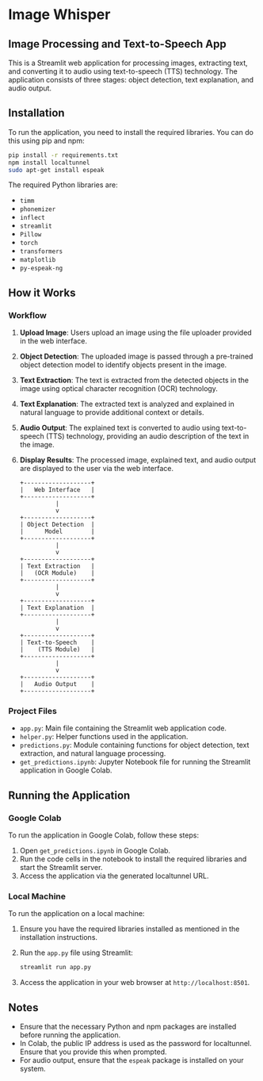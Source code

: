 
# Image Whisper
## Image Processing and Text-to-Speech App

This is a Streamlit web application for processing images, extracting text, and converting it to audio using text-to-speech (TTS) technology. The application consists of three stages: object detection, text explanation, and audio output.

## Installation

To run the application, you need to install the required libraries. You can do this using pip and npm:

```bash
pip install -r requirements.txt
npm install localtunnel
sudo apt-get install espeak
```

The required Python libraries are:

- `timm`
- `phonemizer`
- `inflect`
- `streamlit`
- `Pillow`
- `torch`
- `transformers`
- `matplotlib`
- `py-espeak-ng`

## How it Works

### Workflow

1. **Upload Image**: Users upload an image using the file uploader provided in the web interface.
2. **Object Detection**: The uploaded image is passed through a pre-trained object detection model to identify objects present in the image.
3. **Text Extraction**: The text is extracted from the detected objects in the image using optical character recognition (OCR) technology.
4. **Text Explanation**: The extracted text is analyzed and explained in natural language to provide additional context or details.
5. **Audio Output**: The explained text is converted to audio using text-to-speech (TTS) technology, providing an audio description of the text in the image.
6. **Display Results**: The processed image, explained text, and audio output are displayed to the user via the web interface.

       +-------------------+
       |   Web Interface   |
       +-------------------+
                 |
                 v
       +-------------------+
       | Object Detection  |
       |      Model        |
       +-------------------+
                 |
                 v
       +-------------------+
       | Text Extraction   |
       |   (OCR Module)    |
       +-------------------+
                 |
                 v
       +-------------------+
       | Text Explanation  |
       +-------------------+
                 |
                 v
       +-------------------+
       | Text-to-Speech    |
       |    (TTS Module)   |
       +-------------------+
                 |
                 v
       +-------------------+
       |   Audio Output    |
       +-------------------+

### Project Files

- `app.py`: Main file containing the Streamlit web application code.
- `helper.py`: Helper functions used in the application.
- `predictions.py`: Module containing functions for object detection, text extraction, and natural language processing.
- `get_predictions.ipynb`: Jupyter Notebook file for running the Streamlit application in Google Colab.

## Running the Application

### Google Colab

To run the application in Google Colab, follow these steps:

1. Open `get_predictions.ipynb` in Google Colab.
2. Run the code cells in the notebook to install the required libraries and start the Streamlit server.
3. Access the application via the generated localtunnel URL.

### Local Machine

To run the application on a local machine:

1. Ensure you have the required libraries installed as mentioned in the installation instructions.
2. Run the `app.py` file using Streamlit:

   ```bash
   streamlit run app.py
   ```

3. Access the application in your web browser at `http://localhost:8501`.

## Notes

- Ensure that the necessary Python and npm packages are installed before running the application.
- In Colab, the public IP address is used as the password for localtunnel. Ensure that you provide this when prompted.
- For audio output, ensure that the `espeak` package is installed on your system.



